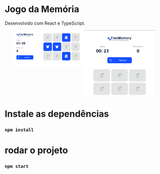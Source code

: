 # Jogo da Memória 

Desenvolvido com React e TypeScript.

<div align="center">
  <div style="display: flex; align-items: flex-start; justify-content: center;">
    <img width="45%" src="https://github.com/giovanenunes1990/fast-memory/blob/main/screenshots/1.png"/>
    <img width="45%" src="https://github.com/giovanenunes1990/fast-memory/blob/main/screenshots/2.png" />
  </div>
</div>


# Instale as dependências
### `npm install`

# rodar o projeto
### `npm start`